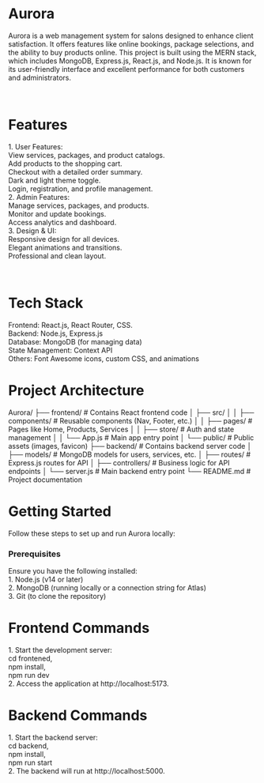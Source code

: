 <h1>Aurora</h1>
<p>Aurora is a web management system for salons designed to enhance client satisfaction. It offers features like online bookings, package selections, and the ability to buy products online. This project is built using the MERN stack, which includes MongoDB, Express.js, React.js, and Node.js. It is known for its user-friendly interface and excellent performance for both customers and administrators.</p>
<br>
<h1>Features</h1>
<p>1. User Features: <br>
      View services, packages, and product catalogs. <br>
      Add products to the shopping cart.<br>
      Checkout with a detailed order summary.<br>
      Dark and light theme toggle.<br>
      Login, registration, and profile management.<br>
   2. Admin Features: <br>
      Manage services, packages, and products.<br>
      Monitor and update bookings.<br>
      Access analytics and dashboard.<br>
  3. Design & UI: <br>
      Responsive design for all devices.<br>
      Elegant animations and transitions.<br>
      Professional and clean layout.</p>
<br>
<h1>Tech Stack</h1>
<p>  Frontend: React.js, React Router, CSS. <br>
     Backend: Node.js, Express.js<br>
     Database: MongoDB (for managing data)<br>
     State Management: Context API<br>
     Others: Font Awesome icons, custom CSS, and animations
</p>
<h1>Project Architecture</h1>
<p>Aurora/
├── frontend/                # Contains React frontend code
│   ├── src/
│   │   ├── components/      # Reusable components (Nav, Footer, etc.)
│   │   ├── pages/           # Pages like Home, Products, Services
│   │   ├── store/           # Auth and state management
│   │   └── App.js           # Main app entry point
│   └── public/              # Public assets (images, favicon)
├── backend/                 # Contains backend server code
│   ├── models/              # MongoDB models for users, services, etc.
│   ├── routes/              # Express.js routes for API
│   ├── controllers/         # Business logic for API endpoints
│   └── server.js            # Main backend entry point
└── README.md                # Project documentation
</p>
<h1>Getting Started</h1>
<p>Follow these steps to set up and run Aurora locally: <br>
   <h3>Prerequisites</h3>
    <p>Ensure you have the following installed: <br>
      1. Node.js (v14 or later) <br>
      2. MongoDB (running locally or a connection string for Atlas) <br>
      3. Git (to clone the repository) </p>
</p>
<h1>Frontend Commands</h1>
<p>1. Start the development server: <br>
       cd frontened, <br>
       npm install, <br>
       npm run dev <br>
  2. Access the application at http://localhost:5173. </p>
  <h1>Backend Commands</h1>
  <p>1. Start the backend server: <br>
        cd backend, <br>
        npm install, <br>
        npm run start <br>
    2. The backend will run at http://localhost:5000.</p>

